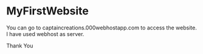 # MyFirstWebsite
You can go to captaincreations.000webhostapp.com to access the website.
I have used webhost as server.

Thank You
